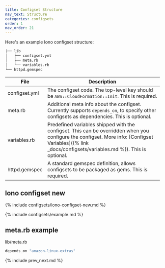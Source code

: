 ```yaml
---
title: Configset Structure
nav_text: Structure
categories: configsets
order: 1
nav_order: 21
---
```


Here's an example lono configset structure:

```sh
├── lib
│   ├── configset.yml
│   ├── meta.rb
│   └── variables.rb
└── httpd.gemspec
```

File | Description
--- | ---
configset.yml | The configset code.  The top-level key should be `AWS::CloudFormation::Init`. This is required.
meta.rb | Additional meta info about the configset. Currently supports `depends_on`, to specify other configsets as dependencies. This is optional.
variables.rb | Predefined variables shipped with the configset. This can be overridden when you configure the configset. More info: [Configset Variables]({% link _docs/configsets/variables.md %}). This is optional.
httpd.gemspec | A standard gemspec definition, allows configsets to be packaged as gems.  This is required.

## lono configset new

{% include configsets/lono-configset-new.md %}

{% include configsets/example.md %}

## meta.rb example

lib/meta.rb

```ruby
depends_on "amazon-linux-extras"
```

{% include prev_next.md %}
